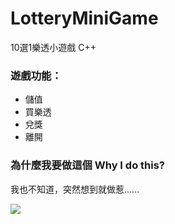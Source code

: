 # LotteryMiniGame
 10選1樂透小遊戲 C++

### 遊戲功能：
+ 儲值
+ 買樂透
+ 兌獎
+ 離開

### 為什麼我要做這個 Why I do this?
我也不知道，突然想到就做惹......
  
![](https://truth.bahamut.com.tw/s01/201911/4e3eb1c83a9c6204fd1cdcff2206e831.JPG)
